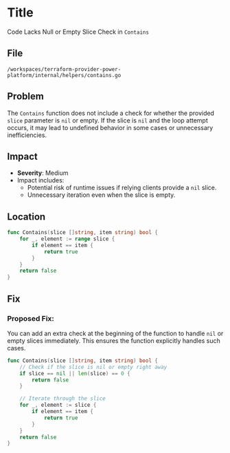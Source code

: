 # Title

Code Lacks Null or Empty Slice Check in `Contains`

## File

`/workspaces/terraform-provider-power-platform/internal/helpers/contains.go`

## Problem

The `Contains` function does not include a check for whether the provided `slice` parameter is `nil` or empty. If the slice is `nil` and the loop attempt occurs, it may lead to undefined behavior in some cases or unnecessary inefficiencies.

## Impact

- **Severity**: Medium
- Impact includes:
  - Potential risk of runtime issues if relying clients provide a `nil` slice.
  - Unnecessary iteration even when the slice is empty.

## Location

```go
func Contains(slice []string, item string) bool {
	for _, element := range slice {
		if element == item {
			return true
		}
	}
	return false
}
```

## Fix

### Proposed Fix:

You can add an extra check at the beginning of the function to handle `nil` or empty slices immediately. This ensures the function explicitly handles such cases.

```go
func Contains(slice []string, item string) bool {
    // Check if the slice is nil or empty right away
    if slice == nil || len(slice) == 0 {
        return false
    }

    // Iterate through the slice
    for _, element := slice {
        if element == item {
            return true
        }
    }
    return false
}
```